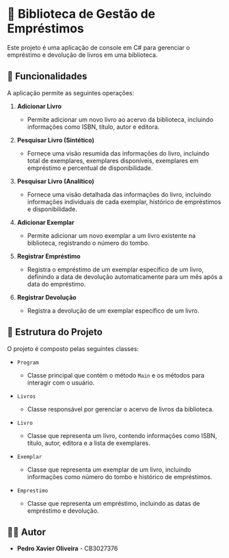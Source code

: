 # 📝 Biblioteca de Gestão de Empréstimos

Este projeto é uma aplicação de console em C# para gerenciar o empréstimo e devolução de livros em uma biblioteca.

## 🚀 Funcionalidades

A aplicação permite as seguintes operações:

1. **Adicionar Livro**
   - Permite adicionar um novo livro ao acervo da biblioteca, incluindo informações como ISBN, título, autor e editora.
   
2. **Pesquisar Livro (Sintético)**
   - Fornece uma visão resumida das informações do livro, incluindo total de exemplares, exemplares disponíveis, exemplares em empréstimo e percentual de disponibilidade.
   
3. **Pesquisar Livro (Analítico)**
   - Fornece uma visão detalhada das informações do livro, incluindo informações individuais de cada exemplar, histórico de empréstimos e disponibilidade.
   
4. **Adicionar Exemplar**
   - Permite adicionar um novo exemplar a um livro existente na biblioteca, registrando o número do tombo.
   
5. **Registrar Empréstimo**
   - Registra o empréstimo de um exemplar específico de um livro, definindo a data de devolução automaticamente para um mês após a data do empréstimo.
   
6. **Registrar Devolução**
   - Registra a devolução de um exemplar específico de um livro.

## 📂 Estrutura do Projeto

O projeto é composto pelas seguintes classes:

- `Program`
  - Classe principal que contém o método `Main` e os métodos para interagir com o usuário.
  
- `Livros`
  - Classe responsável por gerenciar o acervo de livros da biblioteca.
  
- `Livro`
  - Classe que representa um livro, contendo informações como ISBN, título, autor, editora e a lista de exemplares.
  
- `Exemplar`
  - Classe que representa um exemplar de um livro, incluindo informações como número do tombo e histórico de empréstimos.
  
- `Emprestimo`
  - Classe que representa um empréstimo, incluindo as datas de empréstimo e devolução.

## 👨‍💻 Autor
- **Pedro Xavier Oliveira** - CB3027376

 
